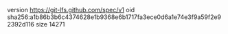 version https://git-lfs.github.com/spec/v1
oid sha256:a1b86b3b6c4374628e1b9368e6b1717fa3ece0d6a1e74e3f9a59f2e92392d116
size 14271

